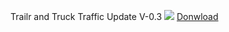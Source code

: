 Trailr and Truck Traffic 
Update V-0.3
 <img src="https://skleroza.ge/upload/000/u1/d0/7b/0855071a.jpg">
 <a href="https://skleroza.ge/ets2_mods/12-trailer-truck-traffic-v-0-3.html"> Donwload </a>
